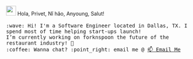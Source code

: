 <p>
  <img src="https://user-images.githubusercontent.com/5679180/79618120-0daffb80-80be-11ea-819e-d2b0fa904d07.gif" width="27px">
    Hola, Privet, Nǐ hǎo, Anyoung, Salut!
  <br><br>
  <samp>
    :wave: Hi! I'm a Software Engineer located in Dallas, TX. I spend most of time helping start-ups launch!
    <br>I’m currently working on forknspoon the future of the restaurant industry! 🍦
    <br>:coffee: Wanna chat? :point_right: email me @ <a href="mailto:alexi.canales@mavs.uta.edu?subject=Mail from Github">📫 Email Me</a>  
  </samp>
  </p>
<!--
![Top Langs](https://github-readme-stats.vercel.app/api/top-langs?username=acanalez&hide=html,css,jupyter+notebook,python,shell,scheme&langs_count=20&theme=radical&layout=compact)
-->

<!--
**aCanalez/aCanalez** is a ✨ _special_ ✨ repository because its `README.md` (this file) appears on your GitHub profile.

Here are some ideas to get you started:

- 🔭 I’m currently working on ...
- 🌱 I’m currently learning ...
- 👯 I’m looking to collaborate on ...
- 🤔 I’m looking for help with ...
- 💬 Ask me about ...
- 📫 How to reach me: ...
- 😄 Pronouns: ...
- ⚡ Fun fact: ...
-->

